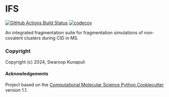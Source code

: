 IFS
==============================
[//]: # (Badges)
[![GitHub Actions Build Status](https://github.com/REPLACE_WITH_OWNER_ACCOUNT/IFS/workflows/CI/badge.svg)](https://github.com/REPLACE_WITH_OWNER_ACCOUNT/IFS/actions?query=workflow%3ACI)
[![codecov](https://codecov.io/gh/REPLACE_WITH_OWNER_ACCOUNT/IFS/branch/main/graph/badge.svg)](https://codecov.io/gh/REPLACE_WITH_OWNER_ACCOUNT/IFS/branch/main)


An integrated fragmentation suite for fragmentation simulations of non-covalent clusters during CID in MS.

### Copyright

Copyright (c) 2024, Swaroop Kunapuli


#### Acknowledgements
 
Project based on the 
[Computational Molecular Science Python Cookiecutter](https://github.com/molssi/cookiecutter-cms) version 1.1.
